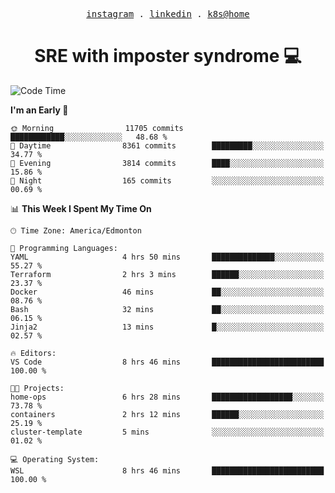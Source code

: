 <p align="center">
  <samp>
    <a href="https://www.instagram.com/lildrunkensmurf/">instagram</a> .
    <a href="https://www.linkedin.com/in/joryirving/">linkedin</a> .
    <a href="https://github.com/joryirving/home-ops">k8s@home</a>
  </samp>
</p>

<h1 align="center">
  SRE with imposter syndrome 💻
</h1>

<!--START_SECTION:waka-->
![Code Time](http://img.shields.io/badge/Code%20Time-202%20hrs%2035%20mins-blue)

**I'm an Early 🐤** 

```text
🌞 Morning                11705 commits       ████████████░░░░░░░░░░░░░   48.68 % 
🌆 Daytime                8361 commits        █████████░░░░░░░░░░░░░░░░   34.77 % 
🌃 Evening                3814 commits        ████░░░░░░░░░░░░░░░░░░░░░   15.86 % 
🌙 Night                  165 commits         ░░░░░░░░░░░░░░░░░░░░░░░░░   00.69 % 
```


📊 **This Week I Spent My Time On** 

```text
🕑︎ Time Zone: America/Edmonton

💬 Programming Languages: 
YAML                     4 hrs 50 mins       ██████████████░░░░░░░░░░░   55.27 % 
Terraform                2 hrs 3 mins        ██████░░░░░░░░░░░░░░░░░░░   23.37 % 
Docker                   46 mins             ██░░░░░░░░░░░░░░░░░░░░░░░   08.76 % 
Bash                     32 mins             ██░░░░░░░░░░░░░░░░░░░░░░░   06.15 % 
Jinja2                   13 mins             █░░░░░░░░░░░░░░░░░░░░░░░░   02.57 % 

🔥 Editors: 
VS Code                  8 hrs 46 mins       █████████████████████████   100.00 % 

🐱‍💻 Projects: 
home-ops                 6 hrs 28 mins       ██████████████████░░░░░░░   73.78 % 
containers               2 hrs 12 mins       ██████░░░░░░░░░░░░░░░░░░░   25.19 % 
cluster-template         5 mins              ░░░░░░░░░░░░░░░░░░░░░░░░░   01.02 % 

💻 Operating System: 
WSL                      8 hrs 46 mins       █████████████████████████   100.00 % 
```


<!--END_SECTION:waka-->
